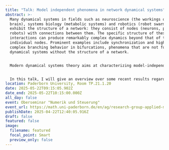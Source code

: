 ```yaml
---
title: "Talk: Model independent phenomena in network dynamical systems"
abstract: >-
  Many dynamical systems in fields such as neuroscience (the workings of the
  brain), systems biology (metabolic systems) and robotics (robot swarms)
  exhibit the structure of a network: they consist of nodes (neurons, proteins,
  robots) with connections between them. The specific structure of these
  interactions can produce remarkably complex dynamics beyond that of the
  individual nodes. Prominent examples include synchronization and highly
  complex branching behavior in bifurcations, phenomena that are not found in
  dynamical systems without the structure of a network.


  Modern dynamical systems theory aims at characterizing model-independent phenomena. That is, the goal is to describe geometrical or topological features of trajectories which are independent of the explicit equations of motion. Unfortunately, network dynamical systems are not well understood in that regard. The reason is that most of the established machinery of dynamical systems theory fails to distinguish between networks and general dynamical systems. Several mathematical tools that are tailor-made for network problems have been proposed recently. Strikingly, they have one thing in common: they exploit the algebraic nature of networks. 


  In this talk, I will give an overview over some recent results regarding the question which dynamical behavior and generic bifurcations are dictated by the network structure of a system. In particular, I will illustrate how structural and algebraic properties culminate in symmetries of the governing equations and how these can be exploited for (partial) answers. This includes classical symmetries but also more exotic concepts such as monoid and quiver representations.
location: Paderborn University, Room TP.21.1.20
date: 2025-05-22T09:15:05.902Z
date_end: 2025-05-22T10:15:00.000Z
all_day: false
event: Oberseminar "Numerik und Steuerung"
event_url: https://math.uni-paderborn.de/en/ag/research-group-applied-mathematics-numerical-mathematics-and-control/translate-to-english-team-seminar
publishDate: 2025-04-22T12:40:05.916Z
draft: false
featured: false
image:
  filename: featured
  focal_point: Smart
  preview_only: false
---
```

